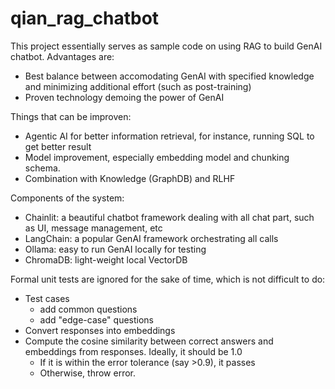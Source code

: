 # qian_rag_chatbot

This project essentially serves as sample code on using RAG to build GenAI chatbot. Advantages are:
* Best balance between accomodating GenAI with specified knowledge and minimizing additional effort (such as post-training)
* Proven technology demoing the power of GenAI

Things that can be improven:
* Agentic AI for better information retrieval, for instance, running SQL to get better result
* Model improvement, especially embedding model and chunking schema.
* Combination with Knowledge (GraphDB) and RLHF

Components of the system:
* Chainlit: a beautiful chatbot framework dealing with all chat part, such as UI, message management, etc
* LangChain: a popular GenAI framework orchestrating all calls
* Ollama: easy to run GenAI locally for testing
* ChromaDB: light-weight local VectorDB

Formal unit tests are ignored for the sake of time, which is not difficult to do:
* Test cases
  * add common questions
  * add "edge-case" questions
* Convert responses into embeddings
* Compute the cosine similarity between correct answers and embeddings from responses. Ideally, it should be 1.0
  * If it is within the error tolerance (say >0.9), it passes
  * Otherwise, throw error.
